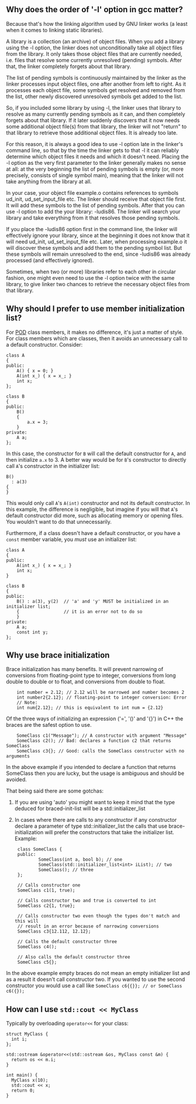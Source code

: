 ## Why does the order of '-l' option in gcc matter?

Because that's how the linking algorithm used by GNU linker works (a least when
it comes to linking static libraries).

A library is a collection (an archive) of object files. When you add a library
using the -l option, the linker does not unconditionally take all object files
from the library. It only takes those object files that are currently needed,
i.e. files that resolve some currently unresolved (pending) symbols. After
that, the linker completely forgets about that library.

The list of pending symbols is continuously maintained by the linker as the
linker processes input object files, one after another from left to right. As
it processes each object file, some symbols get resolved and removed from the
list, other newly discovered unresolved symbols get added to the list.

So, if you included some library by using -l, the linker uses that library to
resolve as many currently pending symbols as it can, and then completely
forgets about that library. If it later suddenly discovers that it now needs
some additional object file(s) from that library, the linker will not "return"
to that library to retrieve those additional object files. It is already too
late.

For this reason, it is always a good idea to use -l option late in the linker's
command line, so that by the time the linker gets to that -l it can reliably
determine which object files it needs and which it doesn't need. Placing the -l
option as the very first parameter to the linker generally makes no sense at
all: at the very beginning the list of pending symbols is empty (or, more
precisely, consists of single symbol main), meaning that the linker will not
take anything from the library at all.

In your case, your object file example.o contains references to symbols
ud_init, ud_set_input_file etc. The linker should receive that object file
first. It will add these symbols to the list of pending symbols. After that you
can use -l option to add the your library: -ludis86. The linker will search
your library and take everything from it that resolves those pending symbols.

If you place the -ludis86 option first in the command line, the linker will
effectively ignore your library, since at the beginning it does not know that
it will need ud_init, ud_set_input_file etc. Later, when processing example.o
it will discover these symbols and add them to the pending symbol list. But
these symbols will remain unresolved to the end, since -ludis86 was already
processed (and effectively ignored).

Sometimes, when two (or more) libraries refer to each other in circular
fashion, one might even need to use the -l option twice with the same library,
to give linker two chances to retrieve the necessary object files from that
library.


## Why should I prefer to use member initialization list?

For [POD](https://stackoverflow.com/a/146454/626796) class members, it makes no
difference, it's just a matter of style.  For class members which are classes,
then it avoids an unnecessary call to a default constructor.  Consider:

    class A
    {
    public:
        A() { x = 0; }
        A(int x_) { x = x_; }
        int x;
    };

    class B
    {
    public:
        B()
        {
            a.x = 3;
        }
    private:
        A a;
    };

In this case, the constructor for `B` will call the default constructor for
`A`, and then initialize `a.x` to 3.  A better way would be for `B`'s
constructor to directly call `A`'s constructor in the initializer list:

    B()
      : a(3)
    {
    }

This would only call `A`'s `A(int)` constructor and not its default
constructor.  In this example, the difference is negligible, but imagine if you
will that `A`'s default constructor did more, such as allocating memory or
opening files.  You wouldn't want to do that unnecessarily.

Furthermore, if a class doesn't have a default constructor, or you have a
`const` member variable, you *must* use an initializer list:

    class A
    {
    public:
        A(int x_) { x = x_; }
        int x;
    }

    class B
    {
    public:
        B() : a(3), y(2)  // 'a' and 'y' MUST be initialized in an initializer list;
        {                 // it is an error not to do so
        }
    private:
        A a;
        const int y;
    };



## Why use brace initialization

Brace initialization has many benefits. It will prevent narrowing of
conversions from floating-point type to integer, conversions from long double
to double or to float, and conversions from double to float.

		int number = 2.12; // 2.12 will be narrowed and number becomes 2
		int number2{2.12}; // floating-point to integer conversion: Error
		// Note:
		int num{2.12}; // this is equivalent to int num = {2.12}

Of the three ways of initializing an expression ('=', '()' and '{}') in C++ the
braces are the safest option to use.

		SomeClass c1("Message"); // A constructor with argument "Message"
		SomeClass c2(); // Bad: declares a function c2 that returns SomeClass
		SomeClass c3{}; // Good: calls the SomeClass constructor with no arguments

In the above example if you intended to declare a function that returns
SomeClass then you are lucky, but the usage is ambiguous and should be avoided.

That being said there are some gotchas:

1. If you are using 'auto' you might want to keep it mind that the type deduced
   for braced-init-list will be a  std::initializer_list
2. In cases where there are calls to any constructor if any constructor declare
   a parameter of type  std::initializer_list  the calls that use
	 brace-initialization will prefer the constructors that take the initializer
	 list. Example:

		class SomeClass {
		public:
				SomeClass(int a, bool b); // one
				SomeClass(std::initializer_list<int> iList); // two
				SomeClass(); // three
		};

		// Calls constructor one
		SomeClass c1(1, true);

		// Calls constructor two and true is converted to int
		SomeClass c2{1, true};

		// Calls constructor two even though the types don't match and this will
		// result in an error because of narrowing conversions
		SomeClass c3{12.112, 12.12};

		// Calls the default constructor three
		SomeClass c4();

		// Also calls the default constructor three
		SomeClass c5{};

In the above example empty braces do not mean an empty initializer list and as
a result it doesn't call constructor two. If you wanted to use the second
constructor you would use a call like ```SomeClass c6{{}}; // or SomeClass
c6({});```



## How can I use `std::cout << MyClass`

Typically by overloading `operator<<` for your class:

    struct MyClass {
      int i;
    };

    std::ostream &operator<<(std::ostream &os, MyClass const &m) {
      return os << m.i;
    }

    int main() {
      MyClass x(10);
      std::cout << x;
      return 0;
    }
